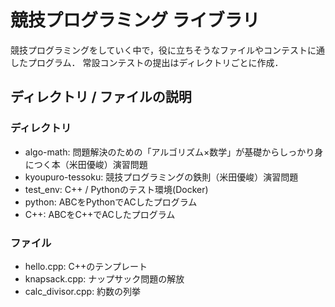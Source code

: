 # 競技プログラミング ライブラリ

競技プログラミングをしていく中で，役に立ちそうなファイルやコンテストに通したプログラム．
常設コンテストの提出はディレクトリごとに作成．


## ディレクトリ / ファイルの説明

### ディレクトリ

- algo-math: 問題解決のための「アルゴリズム×数学」が基礎からしっかり身につく本（米田優峻）演習問題
- kyoupuro-tessoku: 競技プログラミングの鉄則（米田優峻）演習問題
- test_env: C++ / Pythonのテスト環境(Docker)
- python: ABCをPythonでACしたプログラム
- C++: ABCをC++でACしたプログラム

### ファイル

- hello.cpp: C++のテンプレート
- knapsack.cpp: ナップサック問題の解放
- calc_divisor.cpp: 約数の列挙
